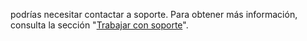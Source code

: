 podrías necesitar contactar a soporte. Para obtener más información, consulta la sección "[Trabajar con soporte](/codespaces/troubleshooting/working-with-support-for-codespaces)".
